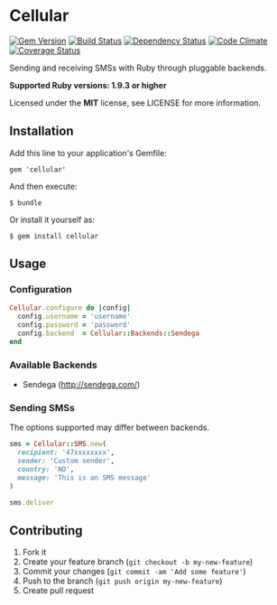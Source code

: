 # Cellular

[![Gem Version](https://badge.fury.io/rb/cellular.png)](https://rubygems.org/gems/cellular)
[![Build Status](https://secure.travis-ci.org/hyperoslo/cellular.png?branch=master)](https://travis-ci.org/hyperoslo/cellular)
[![Dependency Status](https://gemnasium.com/hyperoslo/cellular.png)](https://gemnasium.com/hyperoslo/cellular)
[![Code Climate](https://codeclimate.com/github/hyperoslo/cellular.png)](https://codeclimate.com/github/hyperoslo/cellular)
[![Coverage Status](https://coveralls.io/repos/hyperoslo/cellular/badge.png?branch=master)](https://coveralls.io/r/hyperoslo/cellular)

Sending and receiving SMSs with Ruby through pluggable backends.

**Supported Ruby versions: 1.9.3 or higher**

Licensed under the **MIT** license, see LICENSE for more information.


## Installation

Add this line to your application's Gemfile:

    gem 'cellular'

And then execute:

    $ bundle

Or install it yourself as:

    $ gem install cellular


## Usage

### Configuration

```ruby
Cellular.configure do |config|
  config.username = 'username'
  config.password = 'password'
  config.backend  = Cellular::Backends::Sendega
end
```


### Available Backends

* Sendega (http://sendega.com/)


### Sending SMSs

The options supported may differ between backends.

```ruby
sms = Cellular::SMS.new(
  recipient: '47xxxxxxxx',
  sender: 'Custom sender',
  country: 'NO',
  message: 'This is an SMS message'
)

sms.deliver
```


## Contributing

1. Fork it
2. Create your feature branch (`git checkout -b my-new-feature`)
3. Commit your changes (`git commit -am 'Add some feature'`)
4. Push to the branch (`git push origin my-new-feature`)
5. Create pull request
